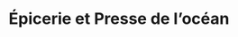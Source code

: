 ---
title: "Épicerie et Presse de l’océan"
url: /labenne/epicerie-et-presse-de-locean/
shop: Lebensmittel
---